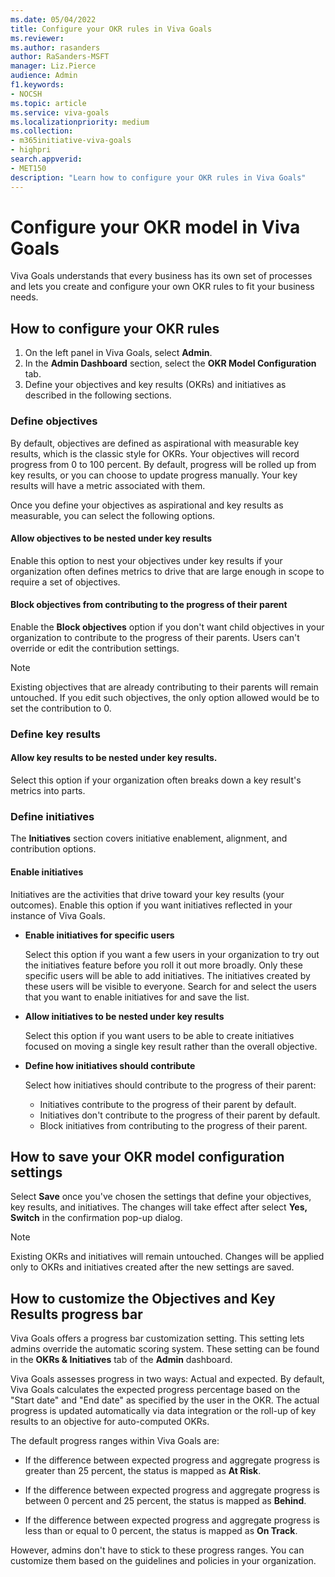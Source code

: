 ```yaml
---
ms.date: 05/04/2022
title: Configure your OKR rules in Viva Goals
ms.reviewer: 
ms.author: rasanders
author: RaSanders-MSFT
manager: Liz.Pierce
audience: Admin
f1.keywords:
- NOCSH
ms.topic: article
ms.service: viva-goals
ms.localizationpriority: medium
ms.collection:  
- m365initiative-viva-goals
- highpri  
search.appverid:
- MET150
description: "Learn how to configure your OKR rules in Viva Goals"
---
```


# Configure your OKR model in Viva Goals

Viva Goals understands that every business has its own set of processes and lets you create and configure your own OKR rules to fit your business needs. 

## How to configure your OKR rules 

1.	On the left panel in Viva Goals, select **Admin**.
1. In the **Admin Dashboard** section, select the **OKR Model Configuration** tab. 
2.	Define your objectives and key results (OKRs) and initiatives as described in the following sections.

### Define objectives

By default, objectives are defined as aspirational with measurable key results, which is the classic style for OKRs. Your objectives will record progress from 0 to 100 percent. By default, progress will be rolled up from key results, or you can choose to update progress manually. Your key results will have a metric associated with them.

Once you define your objectives as aspirational and key results as measurable, you can select the following options. 

#### Allow objectives to be nested under key results

Enable this option to nest your objectives under key results if your organization often defines metrics to drive that are large enough in scope to require a set of objectives.

#### Block objectives from contributing to the progress of their parent

Enable the **Block objectives** option if you don't want child objectives in your organization to contribute to the progress of their parents. Users can't override or edit the contribution settings.

> [!NOTE]
> Existing objectives that are already contributing to their parents will remain untouched. If you edit such objectives, the only option allowed would be to set the contribution to 0.

### Define key results 

#### Allow key results to be nested under key results.

Select this option if your organization often breaks down a key result's metrics into parts.

### Define initiatives

The **Initiatives** section covers initiative enablement, alignment, and contribution options.

#### Enable initiatives

Initiatives are the activities that drive toward your key results (your outcomes). Enable this option if you want initiatives reflected in your instance of Viva Goals.

- **Enable initiatives for specific users**

   Select this option if you want a few users in your organization to try out the initiatives feature before you roll it out more broadly. Only these specific users will be able to add initiatives. The initiatives created by these users will be visible to everyone. Search for and select the users that you want to enable initiatives for and save the list. 

- **Allow initiatives to be nested under key results**

   Select this option if you want users to be able to create initiatives focused on moving a single key result rather than the overall objective.

- **Define how initiatives should contribute**

   Select how initiatives should contribute to the progress of their parent:

   - Initiatives contribute to the progress of their parent by default.
   - Initiatives don't contribute to the progress of their parent by default.
   - Block initiatives from contributing to the progress of their parent.


## How to save your OKR model configuration settings

Select **Save** once you've chosen the settings that define your objectives, key results, and initiatives. The changes will take effect after select **Yes, Switch** in the confirmation pop-up dialog. 

> [!NOTE]
> Existing OKRs and initiatives will remain untouched. Changes will be applied only to OKRs and initiatives created after the new settings are saved.

## How to customize the Objectives and Key Results progress bar 

Viva Goals offers a progress bar customization setting. This setting lets admins override the automatic scoring system. These setting can be found in the **OKRs & Initiatives** tab of the **Admin** dashboard. 

Viva Goals assesses progress in two ways: Actual and expected. By default, Viva Goals calculates the expected progress percentage based on the "Start date" and "End date" as specified by the user in the OKR. The actual progress is updated automatically via data integration or the roll-up of key results to an objective for auto-computed OKRs.

The default progress ranges within Viva Goals are:

- If the difference between expected progress and aggregate progress is greater than 25 percent, the status is mapped as **At Risk**.

- If the difference between expected progress and aggregate progress is between 0 percent and 25 percent, the status is mapped as **Behind**.

- If the difference between expected progress and aggregate progress is less than or equal to 0 percent, the status is mapped as **On Track**.

However, admins don't have to stick to these progress ranges. You can customize them based on the guidelines and policies in your organization.

